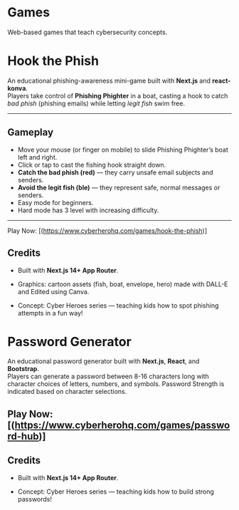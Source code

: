 # Games
Web-based games that teach cybersecurity concepts.

# Hook the Phish 

An educational phishing-awareness mini-game built with **Next.js** and **react-konva**.  
Players take control of **Phishing Phighter** in a boat, casting a hook to catch *bad phish* (phishing emails) while letting *legit fish* swim free.

---

## Gameplay
- Move your mouse (or finger on mobile) to slide Phishing Phighter’s boat left and right.
- Click or tap to cast the fishing hook straight down.
- **Catch the bad phish (red)** — they carry unsafe email subjects and senders.
- **Avoid the legit fish (ble)** — they represent safe, normal messages or senders.
- Easy mode for beginners.
- Hard mode has 3 level with increasing difficulty.

---

Play Now: [(https://www.cyberherohq.com/games/hook-the-phish)]

## Credits
- Built with **Next.js 14+ App Router**.

- Graphics: cartoon assets (fish, boat, envelope, hero) made with DALL-E and Edited using Canva.

- Concept: Cyber Heroes series — teaching kids how to spot phishing attempts in a fun way!

# Password Generator 

An educational password generator built with **Next.js**, **React**, and **Bootstrap**.  
Players can generate a password between 8-16 characters long with character choices of letters, numbers, and symbols. Password Strength is indicated based on character selections. 

Play Now: [(https://www.cyberherohq.com/games/password-hub)]
---

## Credits
- Built with **Next.js 14+ App Router**.

- Concept: Cyber Heroes series — teaching kids how to build strong passwords!

